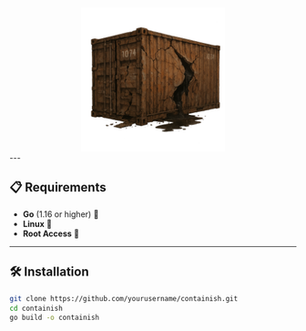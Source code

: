 <div align="center">

<picture>
  <source media="(prefers-color-scheme: light)" srcset="/img.png">
  <img alt="containish logo" src="/img.png" width="50%" height="50%">
</picture>

</div>
---

## 📋 Requirements

- **Go** (1.16 or higher) 🏁
- **Linux** 🐧
- **Root Access** 🔑

---

## 🛠️ Installation

```bash
git clone https://github.com/yourusername/containish.git
cd containish
go build -o containish
